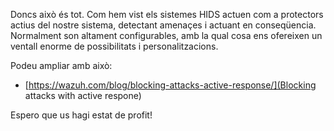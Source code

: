Doncs això és tot.  Com hem vist els sistemes HIDS actuen com a protectors actius del nostre sistema, detectant amenaçes i actuant en conseqüencia.  Normalment son altament configurables, amb la qual cosa ens ofereixen un ventall enorme de possibilitats i personalitzacions.

Podeu ampliar amb això:
* [https://wazuh.com/blog/blocking-attacks-active-response/](Blocking attacks with active respone)

Espero que us hagi estat de profit!

